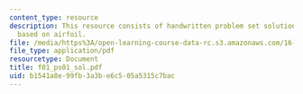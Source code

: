 ```yaml
---
content_type: resource
description: This resource consists of handwritten problem set solution for the problem
  based on airfoil.
file: /media/https%3A/open-learning-course-data-rc.s3.amazonaws.com/16-01-unified-engineering-i-ii-iii-iv-fall-2005-spring-2006/b1541a8e99fb3a3be6c505a5315c7bac_f01_ps01_sol.pdf
file_type: application/pdf
resourcetype: Document
title: f01_ps01_sol.pdf
uid: b1541a8e-99fb-3a3b-e6c5-05a5315c7bac
---
```

